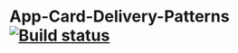 # App-Card-Delivery-Patterns [![Build status](https://ci.appveyor.com/api/projects/status/qdxq1xyeyxt3x1ge?svg=true)](https://ci.appveyor.com/project/Filosoff42/aqa-hw5-app-card-delivery-patterns)